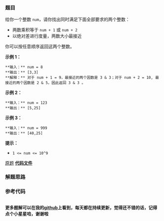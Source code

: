 ### 题目
给你一个整数 `num`，请你找出同时满足下面全部要求的两个整数：

  * 两数乘积等于  `num + 1` 或 `num + 2`
  * 以绝对差进行度量，两数大小最接近

你可以按任意顺序返回这两个整数。



**示例 1：**

    
    
    **输入：** num = 8
    **输出：** [3,3]
    **解释：** 对于 num + 1 = 9，最接近的两个因数是 3 & 3；对于 num + 2 = 10, 最接近的两个因数是 2 & 5，因此返回 3 & 3 。
    

**示例 2：**

    
    
    **输入：** num = 123
    **输出：** [5,25]
    

**示例 3：**

    
    
    **输入：** num = 999
    **输出：** [40,25]
    



**提示：**

  * `1 <= num <= 10^9`

[原题](https://leetcode-cn.com/problems/closest-divisors/)    **[代码文件]()**


### 解题思路




### 参考代码

```go


```




**更多题解可以在我的[github](https://github.com/LZH139/leetcode_Go)上看到，每天都在持续更新，觉得还不错的话，记得点个小星星哈，谢谢啦**
